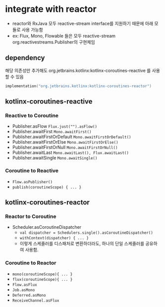# integrate with reactor
- reactor와 RxJava 모두 reactive-stream interface를 지원하기 때문에 아래 모듈로 사용 가능함
- ex: Flux, Mono, Flowable 들은 모두 reactive-stream  org.reactivestreams.Publisher의 구현체임 

## dependency
해당 의존성만 추가해도 org.jetbrains.kotlinx:kotlinx-coroutines-reactive 를 사용할 수 있음
```kotlin
implementation("org.jetbrains.kotlinx:kotlinx-coroutines-reactor")
```

## kotlinx-coroutines-reactive

### Reactive to Coroutine
- Publisher.asFlow `Flux.just("").asFlow()`
- Publisher.awaitFirst `Mono.awaitFirst()`
- Publisher.awaitFirstOrDefault `Mono.awaitFirstOrDefault()`
- Publisher.awaitFirstOrElse `Mono.awaitFirstOrElse()`
- Publisher.awaitFirstOrNull `Mono.awaitFirstOrNull()`
- Publisher.awaitLast `Mono.awaitLast(), Flux.awaitLast()`
- Publisher.awaitSingle `Mono.awaitSingle()`

### Coroutine to Reactive
- `Flow.asPublisher()`
- `publish(coroutineScope) { ... }`

## kotlinx-coroutines-reactor
### Reactor to Coroutine
- Scheduler.asCoroutineDispatcher
  - `val dispatcher = Schedulers.single().asCoroutineDispatcher()`
  - `withContext(dispatcher) { ... }`
  - 이렇게 스케줄러를 디스패처로 변환하더라도, 하나의 단일 스케줄러를 공유하여 사용함. 

### Coroutine to Reactor
- `mono(coroutineScope){ ... }`
- `flux(coroutineScope){ ... }`
- `Flow.asFlux`
- `Job.asMono`
- `Deferred.asMono`
- `ReceiveChannel.asFlux`
